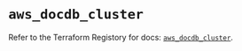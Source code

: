# `aws_docdb_cluster`

Refer to the Terraform Registory for docs: [`aws_docdb_cluster`](https://registry.terraform.io/providers/hashicorp/aws/5.16.0/docs/resources/docdb_cluster).
